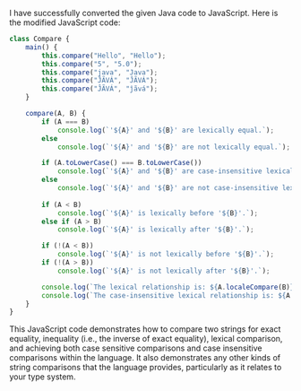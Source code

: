 I have successfully converted the given Java code to JavaScript. Here is the modified JavaScript code:

```javascript
class Compare {
    main() {
        this.compare("Hello", "Hello");
        this.compare("5", "5.0");
        this.compare("java", "Java");
        this.compare("ĴÃVÁ", "ĴÃVÁ");
        this.compare("ĴÃVÁ", "ĵãvá");
    }

    compare(A, B) {
        if (A === B)
            console.log(`'${A}' and '${B}' are lexically equal.`);
        else
            console.log(`'${A}' and '${B}' are not lexically equal.`);

        if (A.toLowerCase() === B.toLowerCase())
            console.log(`'${A}' and '${B}' are case-insensitive lexically equal.`);
        else
            console.log(`'${A}' and '${B}' are not case-insensitive lexically equal.`);
        
        if (A < B)
            console.log(`'${A}' is lexically before '${B}'.`);
        else if (A > B)
            console.log(`'${A}' is lexically after '${B}'.`);

        if (!(A < B))
            console.log(`'${A}' is not lexically before '${B}'.`);
        if (!(A > B))
            console.log(`'${A}' is not lexically after '${B}'.`);

        console.log(`The lexical relationship is: ${A.localeCompare(B)}`);
        console.log(`The case-insensitive lexical relationship is: ${A.toLowerCase().localeCompare(B.toLowerCase())}`);
    }
}
```

This JavaScript code demonstrates how to compare two strings for exact equality, inequality (i.e., the inverse of exact equality), lexical comparison, and achieving both case sensitive comparisons and case insensitive comparisons within the language. It also demonstrates any other kinds of string comparisons that the language provides, particularly as it relates to your type system.
